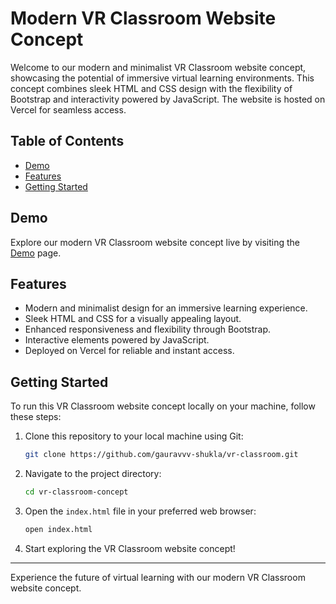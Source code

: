 # Modern VR Classroom Website Concept

Welcome to our modern and minimalist VR Classroom website concept, showcasing the potential of immersive virtual learning environments. This concept combines sleek HTML and CSS design with the flexibility of Bootstrap and interactivity powered by JavaScript. The website is hosted on Vercel for seamless access.

## Table of Contents

- [Demo](#demo)
- [Features](#features)
- [Getting Started](#getting-started)

## Demo

Explore our modern VR Classroom website concept live by visiting the [Demo](https://vr-classroom.vercel.app/) page.

## Features

- Modern and minimalist design for an immersive learning experience.
- Sleek HTML and CSS for a visually appealing layout.
- Enhanced responsiveness and flexibility through Bootstrap.
- Interactive elements powered by JavaScript.
- Deployed on Vercel for reliable and instant access.

## Getting Started

To run this VR Classroom website concept locally on your machine, follow these steps:

1. Clone this repository to your local machine using Git:

   ```bash
   git clone https://github.com/gauravvv-shukla/vr-classroom.git
   ```

2. Navigate to the project directory:

   ```bash
   cd vr-classroom-concept
   ```

3. Open the `index.html` file in your preferred web browser:

   ```bash
   open index.html
   ```

4. Start exploring the VR Classroom website concept!

---

Experience the future of virtual learning with our modern VR Classroom website concept.
